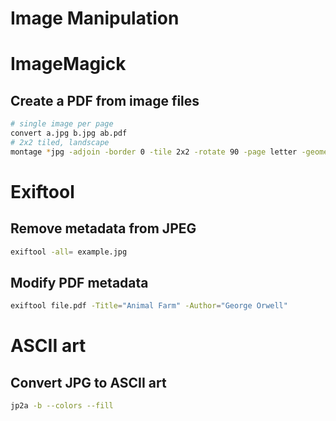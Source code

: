 # Image Manipulation

# ImageMagick

## Create a PDF from image files

```bash
# single image per page
convert a.jpg b.jpg ab.pdf
# 2x2 tiled, landscape
montage *jpg -adjoin -border 0 -tile 2x2 -rotate 90 -page letter -geometry +2+2 example.pdf
```
# Exiftool

## Remove metadata from JPEG

```bash
exiftool -all= example.jpg
```

## Modify PDF metadata

```bash
exiftool file.pdf -Title="Animal Farm" -Author="George Orwell"
```
# ASCII art

## Convert JPG to ASCII art

```bash
jp2a -b --colors --fill
```

